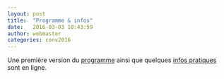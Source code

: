 ```yaml
---
layout: post
title:  "Programme & infos"
date:   2016-03-03 10:43:59
author: webmaster
categories: conv2016
---
```


Une première version du [programme](/programme/) ainsi que quelques [infos pratiques](/infos/) sont en ligne. 





